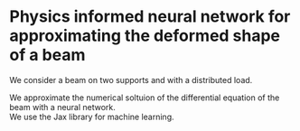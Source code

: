 # Physics informed neural network for approximating the deformed shape of a beam   

We consider a beam on two supports and with a distributed load.  

We approximate the numerical soltuion of the differential equation of the beam with a neural network.   
We use the Jax library for machine learning.   

